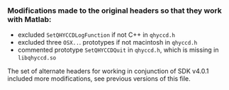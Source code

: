 ### Modifications made to the original headers so that they work with Matlab: ###

- excluded `SetQHYCCDLogFunction` if not C++ in `qhyccd.h`
- excluded three `OSX..`. prototypes if not macintosh in `qhyccd.h`
- commented prototype `SetQHYCCDQuit` in `qhyccd.h`, which is missing in `libqhyccd.so`

The set of alternate headers for working in conjunction of SDK v4.0.1 included more
modifications, see previous versions of this file.